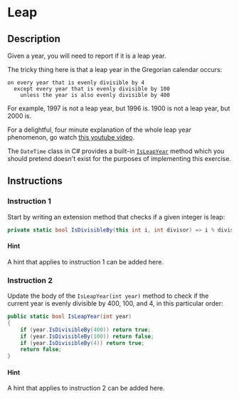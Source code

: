 # Leap

## Description
Given a year, you will need to report if it is a leap year.

The tricky thing here is that a leap year in the Gregorian calendar occurs:

```text
on every year that is evenly divisible by 4
  except every year that is evenly divisible by 100
    unless the year is also evenly divisible by 400
```

For example, 1997 is not a leap year, but 1996 is. 1900 is not a leap
year, but 2000 is.

For a delightful, four minute explanation of the whole leap year
phenomenon, go watch [this youtube video](http://www.youtube.com/watch?v=xX96xng7sAE).

The `DateTime` class in C# provides a built-in [`IsLeapYear`](https://msdn.microsoft.com/en-us/library/system.datetime.isleapyear(v=vs.110).aspx) method
which you should pretend doesn't exist for the purposes of implementing this exercise.

## Instructions

### Instruction 1
Start by writing an extension method that checks if a given integer is leap:
```csharp
private static bool IsDivisibleBy(this int i, int divisor) => i % divisor == 0;
```

#### Hint
A hint that applies to instruction 1 can be added here.

### Instruction 2
Update the body of the `IsLeapYear(int year)` method to check if the current year is evenly divisible by 400, 100, and 4, in this particular order: 
```csharp
public static bool IsLeapYear(int year)
{
    if (year.IsDivisibleBy(400)) return true;
    if (year.IsDivisibleBy(100)) return false;
    if (year.IsDivisibleBy(4)) return true;
    return false;
}
```

#### Hint
A hint that applies to instruction 2 can be added here.
